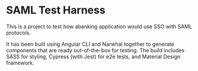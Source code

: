 # SAML Test Harness

This is a project to test how abanking application would use SSO with SAML protocols.

It has been built using Angular CLI and Narwhal together to generate components that are ready out-of-the-box for testing. The build includes SASS for styling, Cypress (with Jest) for e2e tests, and Material Design framework.


